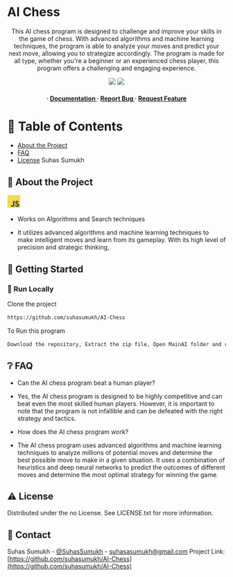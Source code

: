 
# AI Chess

<div align='center'>

<p>This AI chess program is designed to challenge and improve your skills in the game of chess. With advanced algorithms and machine learning techniques, the program is able to analyze your moves and predict your next move, allowing you to strategize accordingly. The program is made for all type, whether you're a beginner or an experienced chess player, this program offers a challenging and engaging experience.</p>

<img src="https://img.shields.io/badge/Maintained-Yes-indigo" />
<img src=https://img.shields.io/github/last-commit/Suhasumukh/AI-Chess />
<h4> <span> · </span> <a href="https://github.com/Suhasumukh/AI-Chess/blob/master/README.md"> Documentation </a> <span> · </span> <a href="https://github.com/Suhasumukh/AI-Chess/issues"> Report Bug </a> <span> · </span> <a href="https://github.com/Suhasumukh/AI-Chess/issues"> Request Feature </a> </h4>


</div>

# :notebook_with_decorative_cover: Table of Contents

- [About the Project](#star2-about-the-project)
- [FAQ](#grey_question-faq)
- [License](#warning-license)
Suhas Sumukh

## :star2: About the Project
<a href="#"><img src=https://raw.githubusercontent.com/teamedwardforever/Readme-Generator/71f25dd8b98329b168142a6b782a107b75eab178/svg/Skills/Languages/javascript-original.svg alt="Javascript" width="30" /></a>

- Works on Algorithms and Search techniques

- It utilizes advanced algorithms and machine learning techniques to make intelligent moves and learn from its gameplay. With its high level of precision and strategic thinking,



## :toolbox: Getting Started

### :running: Run Locally

Clone the project

```bash
https://github.com/suhasumukh/AI-Chess
```
To Run this program
```bash
Download the repository, Extract the zip file, Open MainAI folder and run index.html
```


## :grey_question: FAQ

- Can the AI chess program beat a human player?
- Yes, the AI chess program is designed to be highly competitive and can beat even the most skilled human players. However, it is important to note that the program is not infallible and can be defeated with the right strategy and tactics.

- How does the AI chess program work?
- The AI chess program uses advanced algorithms and machine learning techniques to analyze millions of potential moves and determine the best possible move to make in a given situation. It uses a combination of heuristics and deep neural networks to predict the outcomes of different moves and determine the most optimal strategy for winning the game.


## :warning: License

Distributed under the no License. See LICENSE.txt for more information.

## :handshake: Contact

Suhas Sumukh - [@SuhasSumukh](https://twitter.com/SuhasSumukh) - suhasasumukh@gmail.com
Project Link: [https://github.com/suhasumukh/AI-Chess](https://github.com/suhasumukh/AI-Chess)

